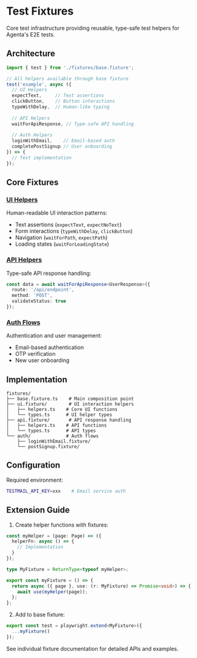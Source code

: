 # Test Fixtures

Core test infrastructure providing reusable, type-safe test helpers for Agenta's E2E tests.

## Architecture

```typescript
import { test } from './fixtures/base.fixture';

// All helpers available through base fixture
test('example', async ({ 
  // UI Helpers
  expectText,     // Text assertions
  clickButton,    // Button interactions
  typeWithDelay,  // Human-like typing
  
  // API Helpers
  waitForApiResponse, // Type-safe API handling
  
  // Auth Helpers
  loginWithEmail,    // Email-based auth
  completePostSignup // User onboarding
}) => {
  // Test implementation
});
```

## Core Fixtures

### [UI Helpers](ui.fixture/README.md)

Human-readable UI interaction patterns:

- Text assertions (`expectText`, `expectNoText`)
- Form interactions (`typeWithDelay`, `clickButton`)
- Navigation (`waitForPath`, `expectPath`)
- Loading states (`waitForLoadingState`)

### [API Helpers](api.fixture/README.md)

Type-safe API response handling:

```typescript
const data = await waitForApiResponse<UserResponse>({
  route: '/api/endpoint',
  method: 'POST',
  validateStatus: true
});
```

### [Auth Flows](auth/README.md)
Authentication and user management:

- Email-based authentication
- OTP verification
- New user onboarding

## Implementation

```
fixtures/
├── base.fixture.ts    # Main composition point
├── ui.fixture/        # UI interaction helpers
│   ├── helpers.ts    # Core UI functions
│   └── types.ts      # UI helper types
├── api.fixture/       # API response handling
│   ├── helpers.ts    # API functions
│   └── types.ts      # API types
└── auth/             # Auth flows
    ├── loginWithEmail.fixture/
    └── postSignup.fixture/
```

## Configuration

Required environment:

```bash
TESTMAIL_API_KEY=xxx    # Email service auth
```

## Extension Guide

1. Create helper functions with fixtures:

```typescript
const myHelper = (page: Page) => ({
  helperFn: async () => {
    // Implementation
  }
});

type MyFixture = ReturnType<typeof myHelper>;

export const myFixture = () => {
  return async ({ page }, use: (r: MyFixture) => Promise<void>) => {
    await use(myHelper(page));
  };
};
```

2. Add to base fixture:

```typescript
export const test = playwright.extend<MyFixture>({
  ...myFixture()
});
```

See individual fixture documentation for detailed APIs and examples.
